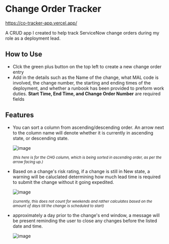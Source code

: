 # Change Order Tracker

https://co-tracker-app.vercel.app/

A CRUD app I created to help track ServiceNow change orders during my role as a deployment lead. 

## How to Use

* Clck the green plus button on the top left to create a new change order entry
* Add in the details such as the Name of the change, what MAL code is involved, the change number, the starting and ending times of the deployment, and whether a runbook has been provided to preform work duties. **Start Time, End Time, and Change Order Number** are required fields


## Features

* You can sort a column from ascending/descending order. An arrow next to the column name will denote whether it is currently in ascending state, or descending state.

  ![image](https://github.com/user-attachments/assets/1ebc03cb-cd96-4b8e-af58-2dbda69b09e2)

   <sub>*(this here is for the CHG column, which is being sorted in ascending order, as per the arrow facing up.)*<sub>

* Based on a change's risk rating, if a change is still in New state, a warning will be caluclated determining how much lead time is required to submit the change without it going expedited.

  ![image](https://github.com/user-attachments/assets/6a273cd0-29ba-455d-80ae-2d8adfe58461)

  <sub>*(currently, this does not count for weekends and rather calculates based on the amount of days till the change is scheduled to start)*<sub>

* approximately a day prior to the change's end window, a message will be present reminding the user to close any changes before the listed date and time.

  ![image](https://github.com/user-attachments/assets/1befd03a-de05-422b-8914-91ae1ff8f269)
